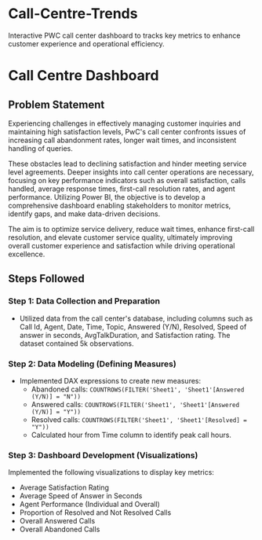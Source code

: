 # Call-Centre-Trends
Interactive PWC call center dashboard to tracks key metrics to enhance customer experience and operational efficiency.
# Call Centre Dashboard

## Problem Statement

Experiencing challenges in effectively managing customer inquiries and maintaining high satisfaction levels, PwC's call center confronts issues of increasing call abandonment rates, longer wait times, and inconsistent handling of queries.

These obstacles lead to declining satisfaction and hinder meeting service level agreements. Deeper insights into call center operations are necessary, focusing on key performance indicators such as overall satisfaction, calls handled, average response times, first-call resolution rates, and agent performance. Utilizing Power BI, the objective is to develop a comprehensive dashboard enabling stakeholders to monitor metrics, identify gaps, and make data-driven decisions.

The aim is to optimize service delivery, reduce wait times, enhance first-call resolution, and elevate customer service quality, ultimately improving overall customer experience and satisfaction while driving operational excellence.

## Steps Followed

### Step 1: Data Collection and Preparation

- Utilized data from the call center's database, including columns such as Call Id, Agent, Date, Time, Topic, Answered (Y/N), Resolved, Speed of answer in seconds, AvgTalkDuration, and Satisfaction rating. The dataset contained 5k observations.

### Step 2: Data Modeling (Defining Measures)

- Implemented DAX expressions to create new measures:
  - Abandoned calls: `COUNTROWS(FILTER('Sheet1', 'Sheet1'[Answered (Y/N)] = "N"))`
  - Answered calls: `COUNTROWS(FILTER('Sheet1', 'Sheet1'[Answered (Y/N)] = "Y"))`
  - Resolved calls: `COUNTROWS(FILTER('Sheet1', 'Sheet1'[Resolved] = "Y"))`
  - Calculated hour from Time column to identify peak call hours.
 
 ### Step 3: Dashboard Development (Visualizations)

Implemented the following visualizations to display key metrics:

- Average Satisfaction Rating
- Average Speed of Answer in Seconds
- Agent Performance (Individual and Overall)
- Proportion of Resolved and Not Resolved Calls
- Overall Answered Calls
- Overall Abandoned Calls


